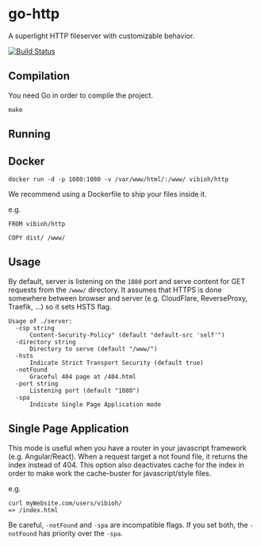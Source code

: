 # go-http

A superlight HTTP fileserver with customizable behavior.

[![Build Status](https://travis-ci.org/ViBiOh/go-http.svg?branch=master)](https://travis-ci.org/ViBiOh/go-http)

## Compilation

You need Go in order to compile the project.

```
make
```

## Running

## Docker

`docker run -d -p 1080:1080 -v /var/www/html/:/www/ vibioh/http`

We recommend using a Dockerfile to ship your files inside it.

e.g.
```
FROM vibioh/http

COPY dist/ /www/
```

## Usage

By default, server is listening on the `1080` port and serve content for GET requests from the `/www/` directory. It assumes that HTTPS is done somewhere between browser and server (e.g. CloudFlare, ReverseProxy, Traefik, ...) so it sets HSTS flag.

```
Usage of ./server:
  -csp string
      Content-Security-Policy" (default "default-src 'self'")
  -directory string
      Directory to serve (default "/www/")
  -hsts
      Indicate Strict Transport Security (default true)
  -notFound
      Graceful 404 page at /404.html
  -port string
      Listening port (default "1080")
  -spa
      Indicate Single Page Application mode
```

## Single Page Application

This mode is useful when you have a router in your javascript framework (e.g. Angular/React). When a request target a not found file, it returns the index instead of 404. This option also deactivates cache for the index in order to make work the cache-buster for javascript/style files.

e.g.
```
curl myWebsite.com/users/vibioh/
=> /index.html
```

Be careful, `-notFound` and `-spa` are incompatible flags. If you set both, the `-notFound` has priority over the `-spa`.
